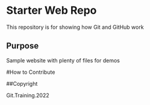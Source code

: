 # Starter Web Repo

This repository is for showing how Git and GitHub work

## Purpose

Sample website with plenty of files for demos

#How to Contribute

##Copyright

Git.Training.2022